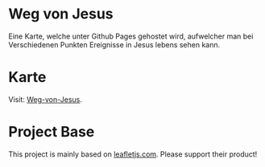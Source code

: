 # Weg von Jesus
Eine Karte, welche unter Github Pages gehostet wird, aufwelcher man bei Verschiedenen Punkten Ereignisse in Jesus lebens sehen kann.

# Karte
Visit: [Weg-von-Jesus](https://erik-donath.github.io/Weg-von-Jesus/).

# Project Base
This project is mainly based on [leafletjs.com](https://leafletjs.com/). Please support their product!
